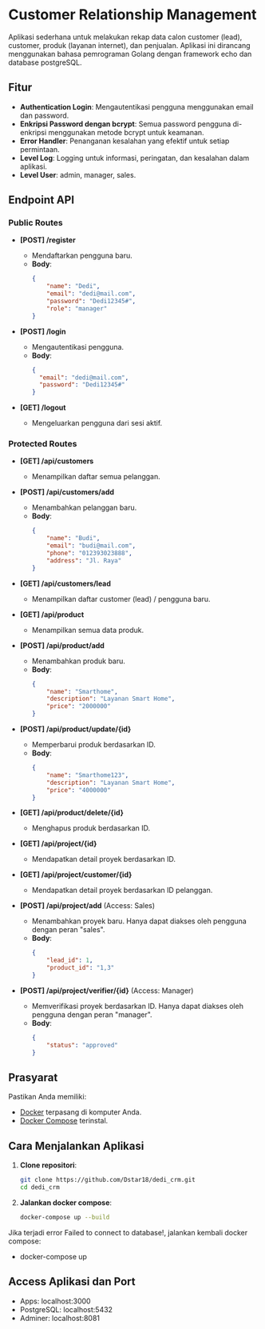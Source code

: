 # Customer Relationship Management

Aplikasi sederhana untuk melakukan rekap data calon customer (lead), customer, produk (layanan internet), dan penjualan.
Aplikasi ini dirancang menggunakan bahasa pemrograman Golang dengan framework echo dan database postgreSQL.

## Fitur  

- **Authentication Login**: Mengautentikasi pengguna menggunakan email dan password.  
- **Enkripsi Password dengan bcrypt**: Semua password pengguna di-enkripsi menggunakan metode bcrypt untuk keamanan.  
- **Error Handler**: Penanganan kesalahan yang efektif untuk setiap permintaan.  
- **Level Log**: Logging untuk informasi, peringatan, dan kesalahan dalam aplikasi.
- **Level User**: admin, manager, sales.  

## Endpoint API  

### Public Routes  

- **[POST] /register**  
  - Mendaftarkan pengguna baru.  
  - **Body**:  
    ```json  
    {
        "name": "Dedi",
        "email": "dedi@mail.com",
        "password": "Dedi12345#",
        "role": "manager"
    }  
    ```  

- **[POST] /login**  
  - Mengautentikasi pengguna.
  - **Body**:  
    ```json  
    {  
      "email": "dedi@mail.com",  
      "password": "Dedi12345#"  
    }  
    ```  

- **[GET] /logout**  
  - Mengeluarkan pengguna dari sesi aktif.  

### Protected Routes  

- **[GET] /api/customers**  
  - Menampilkan daftar semua pelanggan.  

- **[POST] /api/customers/add**  
  - Menambahkan pelanggan baru.  
  - **Body**:  
    ```json  
    {
        "name": "Budi",
        "email": "budi@mail.com",
        "phone": "012393023888",
        "address": "Jl. Raya"
    }
    ```  

- **[GET] /api/customers/lead**  
  - Menampilkan daftar customer (lead) / pengguna baru.  

- **[GET] /api/product**  
  - Menampilkan semua data produk.  

- **[POST] /api/product/add**  
  - Menambahkan produk baru.  
  - **Body**:  
    ```json  
    {
        "name": "Smarthome",
        "description": "Layanan Smart Home",
        "price": "2000000"
    }
    ```  

- **[POST] /api/product/update/{id}**  
  - Memperbarui produk berdasarkan ID.  
  - **Body**:  
    ```json  
    {
        "name": "Smarthome123",
        "description": "Layanan Smart Home",
        "price": "4000000"
    }
    ```  

- **[GET] /api/product/delete/{id}**  
  - Menghapus produk berdasarkan ID.  

- **[GET] /api/project/{id}**  
  - Mendapatkan detail proyek berdasarkan ID.  

- **[GET] /api/project/customer/{id}**  
  - Mendapatkan detail proyek berdasarkan ID pelanggan.  

- **[POST] /api/project/add** (Access: Sales)  
  - Menambahkan proyek baru. Hanya dapat diakses oleh pengguna dengan peran "sales".  
  - **Body**:  
    ```json  
    {
        "lead_id": 1,
        "product_id": "1,3"
    }
    ```  

- **[POST] /api/project/verifier/{id}** (Access: Manager)  
  - Memverifikasi proyek berdasarkan ID. Hanya dapat diakses oleh pengguna dengan peran "manager".  
  - **Body**:  
    ```json  
    {
        "status": "approved"
    }
    ```  

## Prasyarat  

Pastikan Anda memiliki:  

- [Docker](https://www.docker.com/get-started) terpasang di komputer Anda.  
- [Docker Compose](https://docs.docker.com/compose/install/) terinstal.  

## Cara Menjalankan Aplikasi  

1. **Clone repositori**:  

   ```bash  
   git clone https://github.com/Dstar18/dedi_crm.git
   cd dedi_crm  

2. **Jalankan docker compose**:  

   ```bash  
   docker-compose up --build  

Jika terjadi error Failed to connect to database!, jalankan kembali docker compose:  

- docker-compose up

## Access Aplikasi dan Port  

- Apps: localhost:3000
- PostgreSQL: localhost:5432
- Adminer: localhost:8081
